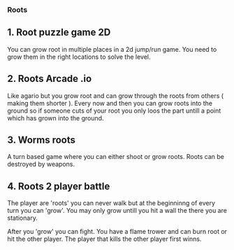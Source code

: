 ### Roots

## 1. Root puzzle game 2D

You can grow root in multiple places in a 2d jump/run game. 
You need to grow them in the right locations to solve the level.

## 2. Roots Arcade .io

Like agario but you grow root and can grow through the roots from others ( making them shorter ).
Every now and then you can grow roots into the ground so if someone cuts of your root you only loos the part untill a point which has grown into the ground.


## 3. Worms roots

A turn based game where you can either shoot or grow roots. Roots can be destroyed by weapons.


## 4. Roots 2 player battle

The player are 'roots' you can never walk but at the beginninng of every turn you can 'grow'.
You may only grow untill you hit a wall the there you are stationary. 

After you 'grow' you can fight. You have a flame trower and can burn root or hit the other player.
The player that kills the other player first winns.
